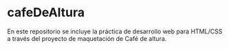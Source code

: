 # cafeDeAltura
En este repositorio se incluye la práctica de desarrollo web para HTML/CSS a través del proyecto de maquetación de Café de altura.
